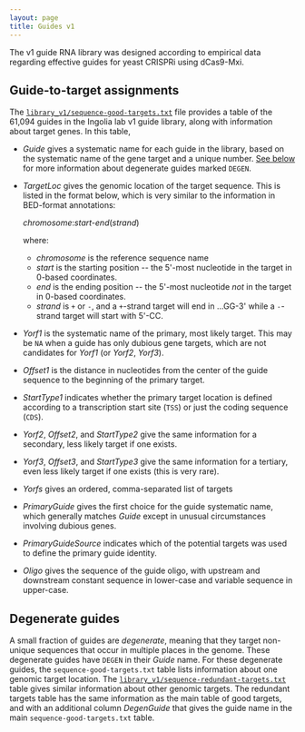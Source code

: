 ```yaml
---
layout: page
title: Guides v1
---
```


The v1 guide RNA library was designed according to empirical data
regarding effective guides for yeast CRISPRi using dCas9-Mxi.

## Guide-to-target assignments

The [`library_v1/sequence-good-targets.txt`]() file provides a table
of the 61,094 guides in the Ingolia lab v1 guide library, along with
information about target genes. In this table,

* *Guide* gives a systematic name for each guide in the library, based
   on the systematic name of the gene target and a unique number. [See
   below](#degenerate-guides) for more information about degenerate guides marked
   `DEGEN`.

* *TargetLoc* gives the genomic location of the target sequence. This
   is listed in the format below, which is very similar to the
   information in BED-format annotations:

   _chromosome_:_start-end_(_strand_)

   where:
   * _chromosome_ is the reference sequence name   
   * _start_ is the starting position -- the 5'-most nucleotide in the
     target in 0-based coordinates.
   * _end_ is the ending position -- the 5'-most nucleotide *not* in
     the target in 0-based coordinates.
   * _strand_ is `+` or `-`, and a `+`-strand target will end in
     ...GG-3' while a `-`-strand target will start with 5'-CC.

* *Yorf1* is the systematic name of the primary, most likely
   target. This may be `NA` when a guide has only dubious gene
   targets, which are not candidates for *Yorf1* (or *Yorf2*,
   *Yorf3*).

* *Offset1* is the distance in nucleotides from the center of the
   guide sequence to the beginning of the primary target.

* *StartType1* indicates whether the primary target location is
   defined according to a transcription start site (`TSS`) or just the
   coding sequence (`CDS`).

* *Yorf2*, *Offset2*, and *StartType2* give the same information for a
   secondary, less likely target if one exists.

* *Yorf3*, *Offset3*, and *StartType3* give the same information for a
   tertiary, even less likely target if one exists (this is very
   rare).

* *Yorfs* gives an ordered, comma-separated list of targets

* *PrimaryGuide* gives the first choice for the guide systematic name,
   which generally matches *Guide* except in unusual circumstances
   involving dubious genes.

* *PrimaryGuideSource* indicates which of the potential targets was
   used to define the primary guide identity.

* *Oligo* gives the sequence of the guide oligo, with upstream and
   downstream constant sequence in lower-case and variable sequence in
   upper-case.

## Degenerate guides

A small fraction of guides are _degenerate_, meaning that they target
non-unique sequences that occur in multiple places in the
genome. These degenerate guides have `DEGEN` in their *Guide*
name. For these degenerate guides, the `sequence-good-targets.txt`
table lists information about one genomic target location. The
[`library_v1/sequence-redundant-targets.txt`]() table gives similar
information about other genomic targets. The redundant targets table
has the same information as the main table of good targets, and with
an additional column *DegenGuide* that gives the guide name in the
main `sequence-good-targets.txt` table.